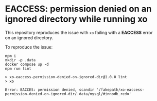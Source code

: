 # EACCESS: permission denied on an ignored directory while running xo

This repository reproduces the issue with `xo` failing with a **EACCESS** error on an ignored directory.

To reproduce the issue:

```
npm i
mkdir -p .data
docker compose up -d
npm run lint
```

```
> xo-eaccess-permission-denied-on-ignored-dir@1.0.0 lint
> xo

Error: EACCES: permission denied, scandir '/fakepath/xo-eaccess-permission-denied-on-ignored-dir/.data/mysql/#innodb_redo'
```
